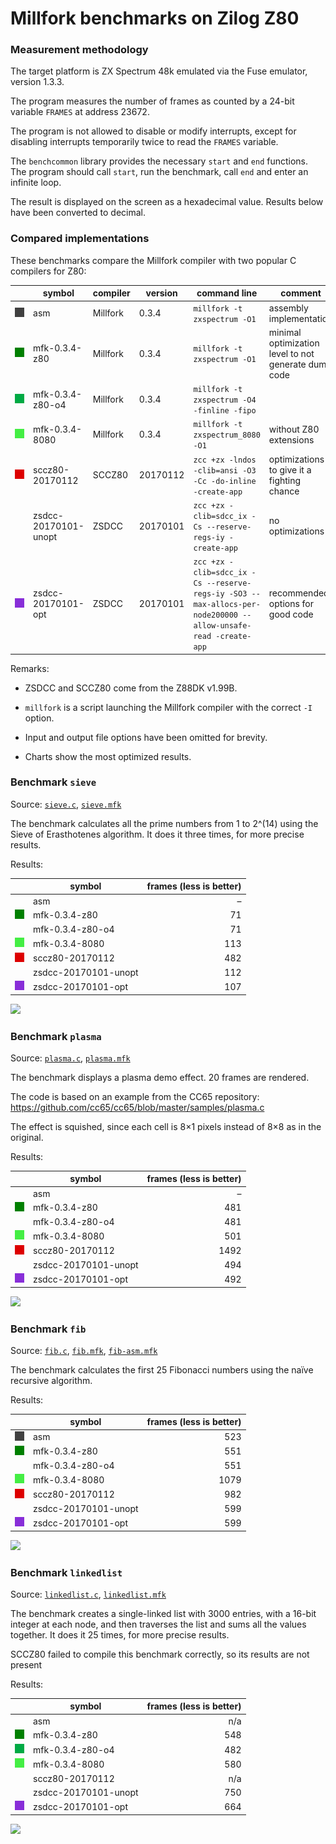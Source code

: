 # Millfork benchmarks on Zilog Z80

### Measurement methodology

The target platform is ZX Spectrum 48k emulated via the Fuse emulator, version 1.3.3.

The program measures the number of frames as counted by a 24-bit variable `FRAMES` at address 23672.

The program is not allowed to disable or modify interrupts, except for disabling interrupts temporarily twice to read the `FRAMES` variable.

The `benchcommon` library provides the necessary `start` and `end` functions. The program should call `start`, run the benchmark, call `end` and enter an infinite loop.

The result is displayed on the screen as a hexadecimal value. Results below have been converted to decimal.

### Compared implementations

These benchmarks compare the Millfork compiler with two popular C compilers for Z80:

|&nbsp;&nbsp;&nbsp;&nbsp; | symbol               | compiler | version  | command line                                                                               | comment |
|-------------------------|----------------------|----------|----------|--------------------------------------------------------------------------------------------|-|
|![](../images/404040.png)| asm                  | Millfork | 0.3.4    | `millfork -t zxspectrum -O1`                                                               | assembly implementation |
|![](../images/008000.png)| mfk-0.3.4-z80        | Millfork | 0.3.4    | `millfork -t zxspectrum -O1`                                                               | minimal optimization level to not generate dumb code |
|![](../images/00aa44.png)| mfk-0.3.4-z80-o4     | Millfork | 0.3.4    | `millfork -t zxspectrum -O4 -finline -fipo`                                                |  |
|![](../images/44ee44.png)| mfk-0.3.4-8080       | Millfork | 0.3.4    | `millfork -t zxspectrum_8080 -O1`                                                          | without Z80 extensions |
|![](../images/dd0000.png)| sccz80-20170112      | SCCZ80   | 20170112 | `zcc +zx -lndos -clib=ansi -O3 -Cc -do-inline -create-app`                                 | optimizations to give it a fighting chance |
|                         | zsdcc-20170101-unopt | ZSDCC    | 20170101 | `zcc +zx -clib=sdcc_ix -Cs --reserve-regs-iy -create-app`                                  | no optimizations |
|![](../images/882ed8.png)| zsdcc-20170101-opt   | ZSDCC    | 20170101 | `zcc +zx -clib=sdcc_ix -Cs --reserve-regs-iy -SO3 --max-allocs-per-node200000 --allow-unsafe-read -create-app` | recommended options for good code |

Remarks:

* ZSDCC and SCCZ80 come from the Z88DK v1.99B.

* `millfork` is a script launching the Millfork compiler with the correct `-I` option.

* Input and output file options have been omitted for brevity.

* Charts show the most optimized results.

### Benchmark `sieve`

Source: [`sieve.c`](./sieve.c), [`sieve.mfk`](./sieve.mfk)

The benchmark calculates all the prime numbers from 1 to 2^(14) using the Sieve of Erasthotenes algorithm. It does it three times, for more precise results.

Results:

|                         | symbol               | frames (less is better) |
|-------------------------|----------------------|-------:|
|                         | asm                  | –   |
|![](../images/008000.png)| mfk-0.3.4-z80        | 71 |
|                         | mfk-0.3.4-z80-o4     | 71 |
|![](../images/44ee44.png)| mfk-0.3.4-8080       | 113 |
|![](../images/dd0000.png)| sccz80-20170112      | 482 |
|                         | zsdcc-20170101-unopt | 112 |
|![](../images/882ed8.png)| zsdcc-20170101-opt   | 107 |

![](https://image-charts.com/chart?cht=bhg&chs=700x400&chd=t:71|113|482|107&chds=0,1000&chdl=mfk-0.3.4-z80|mfk-0.3.4-8080|sccz80-20170112|zsdcc-20170101-opt&chtt=Sieve%20benchmark%20(time%20in%20frames,%20less%20is%20better)&chma=10,10&chxt=x,y&chco=008000,44ee44,dd0000,882ed8&chxl=0:||&chxr=1,0,700)

### Benchmark `plasma`

Source: [`plasma.c`](./plasma.c), [`plasma.mfk`](./plasma.mfk)

The benchmark displays a plasma demo effect. 20 frames are rendered.

The code is based on an example from the CC65 repository: https://github.com/cc65/cc65/blob/master/samples/plasma.c

The effect is squished, since each cell is 8×1 pixels instead of 8×8 as in the original.

Results:

|                         | symbol               | frames (less is better) |
|-------------------------|----------------------|-------:|
|                         | asm                  | –   |
|![](../images/008000.png)| mfk-0.3.4-z80        | 481 |
|                         | mfk-0.3.4-z80-o4     | 481 |
|![](../images/44ee44.png)| mfk-0.3.4-8080       | 501 |
|![](../images/dd0000.png)| sccz80-20170112      | 1492 |
|                         | zsdcc-20170101-unopt | 494 |
|![](../images/882ed8.png)| zsdcc-20170101-opt   | 492 |

![](https://image-charts.com/chart?cht=bhg&chs=700x400&chd=t:481|501|1492|492&chds=0,1500&chdl=mfk-0.3.4-z80|mfk-0.3.4-8080|sccz80-20170112|zsdcc-20170101-opt&chtt=Plasma%20benchmark%20(time%20in%20frames,%20less%20is%20better)&chma=10,10&chxt=x,y&chco=008000,44ee44,dd0000,882ed8&chxl=0:||&chxr=1,0,1500)

### Benchmark `fib`

Source: [`fib.c`](./fib.c), [`fib.mfk`](./fib.mfk), [`fib-asm.mfk`](./fib-asm.mfk)

The benchmark calculates the first 25 Fibonacci numbers using the naïve recursive algorithm.

Results:

|                         | symbol               | frames (less is better) |
|-------------------------|----------------------|-------:|
|![](../images/404040.png)| asm                  | 523 |
|![](../images/008000.png)| mfk-0.3.4-z80        | 551 |
|                         | mfk-0.3.4-z80-o4     | 551  |
|![](../images/44ee44.png)| mfk-0.3.4-8080       | 1079 |
|![](../images/dd0000.png)| sccz80-20170112      | 982 |
|                         | zsdcc-20170101-unopt | 599 |
|![](../images/882ed8.png)| zsdcc-20170101-opt   | 599 |

![](https://image-charts.com/chart?cht=bhg&chs=700x400&chd=t:523|551|1079|982|599&chds=0,1100&chdl=asm|mfk-0.3.4-z80|mfk-0.3.4-8080|sccz80-20170112|zsdcc-20170101-opt&chtt=Fibonacci%20benchmark%20(time%20in%20frames,%20less%20is%20better)&chma=10,10&chxt=x,y&chco=404040,008000,44ee44,dd0000,882ed8&chxl=0:||&chxr=1,0,1100)


### Benchmark `linkedlist`

Source: [`linkedlist.c`](./linkedlist.c), [`linkedlist.mfk`](./linkedlist.mfk)

The benchmark creates a single-linked list with 3000 entries, with a 16-bit integer at each node, and then traverses the list and sums all the values together. It does it 25 times, for more precise results.

SCCZ80 failed to compile this benchmark correctly, so its results are not present

Results:

|                         | symbol               | frames (less is better) |
|-------------------------|----------------------|-------:|
|                         | asm                  | n/a  |
|![](../images/008000.png)| mfk-0.3.4-z80        | 548  |
|![](../images/00aa44.png)| mfk-0.3.4-z80-o4     | 482  |
|![](../images/44ee44.png)| mfk-0.3.4-8080       | 580  |
|                         | sccz80-20170112      | n/a  |
|                         | zsdcc-20170101-unopt | 750  |
|![](../images/882ed8.png)| zsdcc-20170101-opt   | 664  |

![](https://image-charts.com/chart?cht=bhg&chs=700x400&chd=t:548|482|580|664&chds=0,1500&chdl=mfk-0.3.4-z80|mfk-0.3.4-z80-o4|mfk-0.3.4-8080|zsdcc-20170101-opt&chtt=Linked%20list%20benchmark%20(time%20in%20frames,%20less%20is%20better)&chma=10,10&chxt=x,y&chco=008000,00aa44,44ee44,882ed8&chxl=0:||&chxr=1,0,800)
